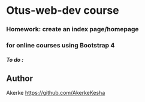 # Otus-web-dev course
### Homework: create an index page/homepage 
### for online courses using Bootstrap 4

##### To do :



## Author
 Akerke https://github.com/AkerkeKesha
 
 
